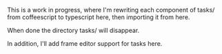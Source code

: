 This is a work in progress, where I'm rewriting each component of tasks/ from coffeescript to typescript here, then importing it from here.  

When done the directory tasks/ will disappear.

In addition, I'll add frame editor support for tasks here.